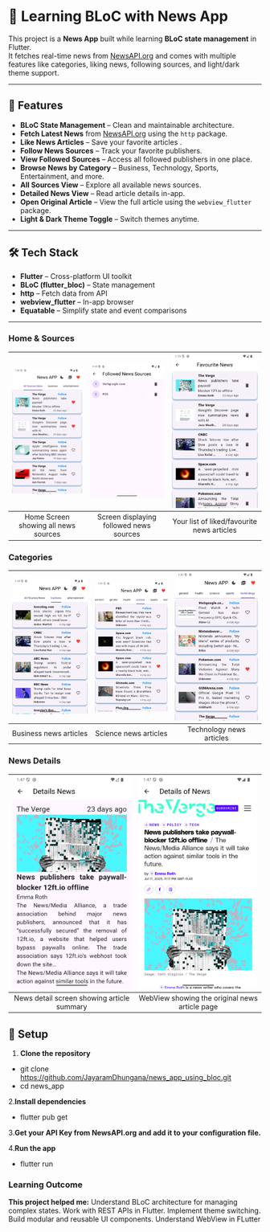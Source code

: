 # 📰 Learning BLoC with News App

This project is a **News App** built while learning **BLoC state management** in Flutter.  
It fetches real-time news from [NewsAPI.org](https://newsapi.org/) and comes with multiple features like categories, liking news, following sources, and light/dark theme support.

---

## 🚀 Features

- **BLoC State Management** – Clean and maintainable architecture.
- **Fetch Latest News** from [NewsAPI.org](https://newsapi.org/) using the `http` package.
- **Like News Articles** – Save your favorite articles .
- **Follow News Sources** – Track your favorite publishers.
- **View Followed Sources** – Access all followed publishers in one place.
- **Browse News by Category** – Business, Technology, Sports, Entertainment, and more.
- **All Sources View** – Explore all available news sources.
- **Detailed News View** – Read article details in-app.
- **Open Original Article** – View the full article using the `webview_flutter` package.
- **Light & Dark Theme Toggle** – Switch themes anytime.

---

## 🛠️ Tech Stack

- **Flutter** – Cross-platform UI toolkit
- **BLoC (flutter_bloc)** – State management
- **http** – Fetch data from API
- **webview_flutter** – In-app browser
- **Equatable** – Simplify state and event comparisons

---

### Home & Sources
| ![Home Screen](screenshots/home_screen_all_sources_news.png) | ![Followed Sources](screenshots/followed%20source.png) | ![Favourite News](screenshots/favourite_news_screen.png) |
|:-----------------------------:|:------------------------:|:------------------------:|
| Home Screen showing all news sources | Screen displaying followed news sources | Your list of liked/favourite news articles |

### Categories
| ![Business Category](screenshots/category_wise_news_business.png) | ![Science Category](screenshots/category_wise_news_science.png) | ![Technology Category](screenshots/category_wise_news_technology.png) |
|:------------------------------:|:---------------------------:|:------------------------------:|
| Business news articles | Science news articles | Technology news articles |

### News Details
| ![News Detail](screenshots/detail_news.png) | ![News Detail WebView](screenshots/more_detail_news_using_web_view.png) |
|:-------------------------:|:--------------------------------:|
| News detail screen showing article summary | WebView showing the original news article page |

## 🔧 Setup
1. **Clone the repository**
  - git clone https://github.com/JayaramDhungana/news_app_using_bloc.git
   - cd news_app
   
2.**Install dependencies**
  - flutter pub get
   
3.**Get your API Key from NewsAPI.org and add it to your configuration file.**

4.**Run the app**
  - flutter run

   
### Learning Outcome
**This project helped me:**
Understand BLoC architecture for managing complex states.
Work with REST APIs in Flutter.
Implement theme switching.
Build modular and reusable UI components.
Understand WebView in FLutter

   
